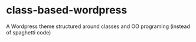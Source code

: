class-based-wordpress
=====================

A Wordpress theme structured around classes and OO programing (instead of spaghetti code)
